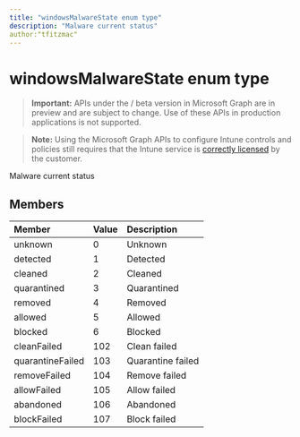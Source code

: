 ```yaml
---
title: "windowsMalwareState enum type"
description: "Malware current status"
author:"tfitzmac"
---
```


# windowsMalwareState enum type

> **Important:** APIs under the / beta version in Microsoft Graph are in preview and are subject to change. Use of these APIs in production applications is not supported.

> **Note:** Using the Microsoft Graph APIs to configure Intune controls and policies still requires that the Intune service is [correctly licensed](https://go.microsoft.com/fwlink/?linkid=839381) by the customer.

Malware current status
## Members
|Member|Value|Description|
|:---|:---|:---|
|unknown|0|Unknown|
|detected|1|Detected|
|cleaned|2|Cleaned|
|quarantined|3|Quarantined|
|removed|4|Removed|
|allowed|5|Allowed|
|blocked|6|Blocked|
|cleanFailed|102|Clean failed|
|quarantineFailed|103|Quarantine failed|
|removeFailed|104|Remove failed|
|allowFailed|105|Allow failed|
|abandoned|106|Abandoned|
|blockFailed|107|Block failed|





